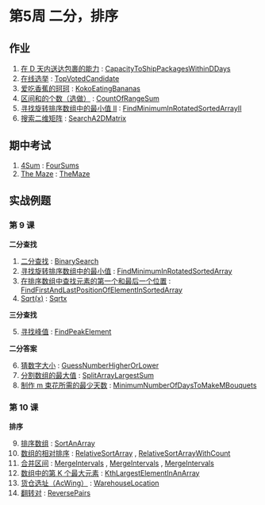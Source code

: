 # 第5周 二分，排序

## 作业

1. [在 D 天内送达包裹的能力](https://leetcode.com/problems/capacity-to-ship-packages-within-d-days/) : [CapacityToShipPackagesWithinDDays](./src/main/java/com/inbetter/homework/algorithm/CapacityToShipPackagesWithinDDays.java)
2. [在线选举](https://leetcode.com/problems/online-election/) : [TopVotedCandidate](./src/main/java/com/inbetter/homework/algorithm/TopVotedCandidate.java)
3. [爱吃香蕉的珂珂](https://leetcode.com/problems/koko-eating-bananas/) : [KokoEatingBananas](./src/main/java/com/inbetter/homework/algorithm/KokoEatingBananas.java)
4. [区间和的个数（选做）](https://leetcode.com/problems/count-of-range-sum/) : [CountOfRangeSum](./src/main/java/com/inbetter/homework/algorithm/CountOfRangeSum.java)
5. [寻找旋转排序数组中的最小值 II](https://leetcode.com/problems/find-minimum-in-rotated-sorted-array-ii/) : [FindMinimumInRotatedSortedArrayII](./src/main/java/com/inbetter/homework/algorithm/FindMinimumInRotatedSortedArrayII.java)
6. [搜索二维矩阵](https://leetcode.com/problems/search-a-2d-matrix/) : [SearchA2DMatrix](./src/main/java/com/inbetter/homework/algorithm/SearchA2DMatrix.java)

## 期中考试

1. [4Sum](https://leetcode.com/problems/4sum) : [FourSums](./src/main/java/com/inbetter/homework/algorithm/FourSums.java)
2. [The Maze](https://cheonhyangzhang.gitbooks.io/leetcode-solutions/content/solutions-451-500/490-the-maze.html) : [TheMaze](./src/main/java/com/inbetter/homework/algorithm/TheMaze.java)

## 实战例题

### 第 9 课

**二分查找**

1. [二分查找](https://leetcode.com/problems/binary-search/) : [BinarySearch](./src/main/java/com/inbetter/homework/algorithm/BinarySearch.java)
2. [寻找旋转排序数组中的最小值](https://leetcode.com/problems/find-minimum-in-rotated-sorted-array/) : [FindMinimumInRotatedSortedArray](./src/main/java/com/inbetter/homework/algorithm/FindMinimumInRotatedSortedArray.java)
3. [在排序数组中查找元素的第一个和最后一个位置](https://leetcode.com/problems/find-first-and-last-position-of-element-in-sorted-array/) : [FindFirstAndLastPositionOfElementInSortedArray](./src/main/java/com/inbetter/homework/algorithm/FindFirstAndLastPositionOfElementInSortedArray.java)
4. [Sqrt(x)](https://leetcode.com/problems/sqrtx/) : [Sqrtx](./src/main/java/com/inbetter/homework/algorithm/Sqrtx.java)

**三分查找**

5. [寻找峰值](https://leetcode.com/problems/find-peak-element/) : [FindPeakElement](./src/main/java/com/inbetter/homework/algorithm/FindPeakElement.java)

**二分答案**

6. [猜数字大小](https://leetcode.com/problems/guess-number-higher-or-lower/) : [GuessNumberHigherOrLower](./src/main/java/com/inbetter/homework/algorithm/GuessNumberHigherOrLower.java)
7. [分割数组的最大值](https://leetcode.com/problems/split-array-largest-sum/) : [SplitArrayLargestSum](./src/main/java/com/inbetter/homework/algorithm/SplitArrayLargestSum.java)
8. [制作 m 束花所需的最少天数](https://leetcode.com/problems/minimum-number-of-days-to-make-m-bouquets/) : [MinimumNumberOfDaysToMakeMBouquets](./src/main/java/com/inbetter/homework/algorithm/MinimumNumberOfDaysToMakeMBouquets.java)

### 第 10 课

**排序**

9. [排序数组](https://leetcode.com/problems/sort-an-array/) : [SortAnArray](./src/main/java/com/inbetter/homework/algorithm/SortAnArray.java)
10. [数组的相对排序](https://leetcode.com/problems/relative-sort-array/) : [RelativeSortArray](./src/main/java/com/inbetter/homework/algorithm/RelativeSortArray.java) , [RelativeSortArrayWithCount](./src/main/java/com/inbetter/homework/algorithm/RelativeSortArrayWithCount.java)
11. [合并区间](https://leetcode.com/problems/merge-intervals/) : [MergeIntervals](./src/main/java/com/inbetter/homework/algorithm/MergeIntervals.java) , [MergeIntervals](./src/main/java/com/inbetter/homework/algorithm/MergeIntervals2.java) , [MergeIntervals](./src/main/java/com/inbetter/homework/algorithm/MergeIntervals3.java)
12. [数组中的第 K 个最大元素](https://leetcode.com/problems/kth-largest-element-in-an-array/) : [KthLargestElementInAnArray](./src/main/java/com/inbetter/homework/algorithm/KthLargestElementInAnArray.java)
13. [货仓选址（AcWing）](https://www.acwing.com/problem/content/description/106/) : [WarehouseLocation](./src/main/java/com/inbetter/homework/algorithm/WarehouseLocation.java)
14. [翻转对](https://leetcode.com/problems/reverse-pairs/) : [ReversePairs](./src/main/java/com/inbetter/homework/algorithm/ReversePairs.java)
